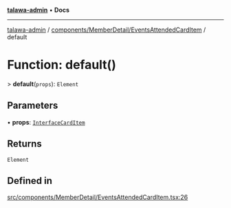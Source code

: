 [**talawa-admin**](../../../../README.md) • **Docs**

***

[talawa-admin](../../../../modules.md) / [components/MemberDetail/EventsAttendedCardItem](../README.md) / default

# Function: default()

\> **default**(`props`): `Element`

## Parameters

• **props**: [`InterfaceCardItem`](../interfaces/InterfaceCardItem.md)

## Returns

`Element`

## Defined in

[src/components/MemberDetail/EventsAttendedCardItem.tsx:26](https://github.com/PalisadoesFoundation/talawa-admin/blob/4bef0939e3fab4672bfd3599312195b8557e01a3/src/components/MemberDetail/EventsAttendedCardItem.tsx#L26)
